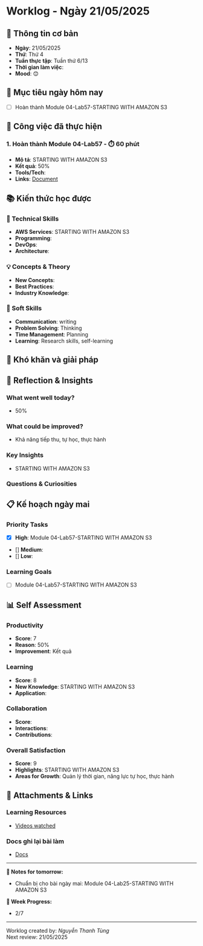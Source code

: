 # Worklog - Ngày 21/05/2025

## 📅 Thông tin cơ bản
- **Ngày**: 21/05/2025
- **Thứ**: Thứ 4
- **Tuần thực tập**: Tuần thứ 6/13
- **Thời gian làm việc**: 
- **Mood**: 😊

## 🎯 Mục tiêu ngày hôm nay
- [ ] Hoàn thành Module 04-Lab57-STARTING WITH AMAZON S3

## 💼 Công việc đã thực hiện

### 1. Hoàn thành Module 04-Lab57 - ⏱️ 60 phút
- **Mô tả**: STARTING WITH AMAZON S3
- **Kết quả**: 50%
- **Tools/Tech**: 
- **Links**: [Document](https://docs.google.com/document/d/1I7BGlukvGkiPx1VsvRJkuFL5voqDd_FHDy0YNfY8T3A/edit?usp=sharing)

## 📚 Kiến thức học được

### 🔧 Technical Skills
- **AWS Services**: STARTING WITH AMAZON S3
- **Programming**: 
- **DevOps**: 
- **Architecture**: 

### 💡 Concepts & Theory
- **New Concepts**: 
- **Best Practices**: 
- **Industry Knowledge**: 

### 🤝 Soft Skills
- **Communication**: writing
- **Problem Solving**: Thinking
- **Time Management**: Planning
- **Learning**: Research skills, self-learning

## 🚧 Khó khăn và giải pháp

## 💭 Reflection & Insights

### What went well today?
- 50%

### What could be improved?
- Khả năng tiếp thu, tự học, thực hành

### Key Insights
- STARTING WITH AMAZON S3

### Questions & Curiosities

## 📋 Kế hoạch ngày mai

### Priority Tasks
- [x] **High**: Module 04-Lab57-STARTING WITH AMAZON S3
- [] **Medium**: 
- [] **Low**: 

### Learning Goals
- [ ] Module 04-Lab57-STARTING WITH AMAZON S3

## 📊 Self Assessment

### Productivity
- **Score**: 7
- **Reason**: 50%
- **Improvement**: Kết quả

### Learning
- **Score**: 8
- **New Knowledge**: STARTING WITH AMAZON S3
- **Application**: 

### Collaboration
- **Score**: 
- **Interactions**: 
- **Contributions**: 

### Overall Satisfaction
- **Score**: 9
- **Highlights**: STARTING WITH AMAZON S3
- **Areas for Growth**: Quản lý thời gian, năng lực tự học, thực hành


## 📎 Attachments & Links

### Learning Resources
- [Videos watched](https://www.youtube.com/watch?v=YPqB11Jhu8g&list=PLahN4TLWtox2a3vElknwzU_urND8hLn1i&index=137&pp=iAQB)

### Docs ghi lại bài làm
- [Docs](https://docs.google.com/document/d/1I7BGlukvGkiPx1VsvRJkuFL5voqDd_FHDy0YNfY8T3A/edit?usp=sharing)

---

**📝 Notes for tomorrow:**
- Chuẩn bị cho bài ngày mai: Module 04-Lab25-STARTING WITH AMAZON S3

**🎯 Week Progress:**
- 2/7

---
Worklog created by: *Nguyễn Thanh Tùng*  
Next review: 21/05/2025



